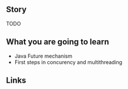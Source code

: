 ## Story
TODO

## What you are going to learn
- Java Future mechanism
- First steps in concurency and multithreading


## Links

